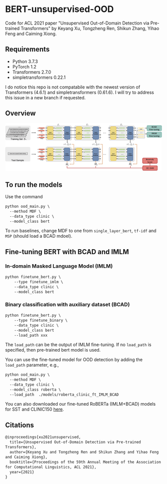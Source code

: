 # BERT-unsupervised-OOD
Code for ACL 2021 paper "Unsupervised Out-of-Domain Detection via Pre-trained Transformers" by Keyang Xu, Tongzheng Ren, Shikun Zhang, Yihao Feng and Caiming Xiong.

## Requirements

* Python 3.7.3
* PyTorch 1.2
* Transformers 2.7.0
* simpletransformers 0.22.1

I do notice this repo is not compatabile with the newest version of Transformers (4.6.1) and simpletransformers (0.61.6). I will try to address this issue in a new branch if requested. 

## Overview
![An overview of using Mahalanobis distance features (MDF) extracted from a pre-trained transformer $f$ to detect out-of-domain data.](overview.jpg)

## To run the models
Use the command 
```
python ood_main.py \
  --method MDF \
  --data_type clinic \
  --model_class bert
```

To run baselines, change MDF to one from ``single_layer_bert``, ``tf-idf`` and ``MSP`` (should load a BCAD mdoel). 


## Fine-tuning BERT with BCAD and IMLM

### In-domain Masked Language Model (IMLM)
```
python finetune_bert.py \
    --type finetune_imlm \ 
    --data_type clinic \ 
    --model_class bert
```

### Binary   classification   with   auxiliary   dataset (BCAD)
```
python finetune_bert.py \
    --type finetune_binary \ 
    --data_type clinic \ 
    --model_class bert
    --load_path xxx
```
The ``load_path`` can be the output of IMLM fine-tuning. If no ``load_path`` is specified, then pre-trained bert model is used. 

You can use the fine-tuned model for OOD detection by adding the ``load_path`` parameter, e.g., 

```
python ood_main.py \
  --method MDF \
  --data_type clinic \
  --model_class roberta \
  --load_path  ./models/roberta_clinic_ft_IMLM_BCAD
```

You can also downloaded our fine-tuned RoBERTa (IMLM+BCAD) models for SST and CLINIC150 [here](https://drive.google.com/drive/folders/1CVKEITegBMaPRwfIUtNktBhpTAjzqhYW?usp=sharing). 




## Citations
```
@inproceedings{xu2021unsupervised,
  title={Unsupervised Out-of-Domain Detection via Pre-trained Transformers},
  author={Keyang Xu and Tongzheng Ren and Shikun Zhang and Yihao Feng and Caiming Xiong},
  booktitle={Proceedings of the 59th Annual Meeting of the Association for Computational Linguistics, ACL 2021},
  year={2021}
}
```
